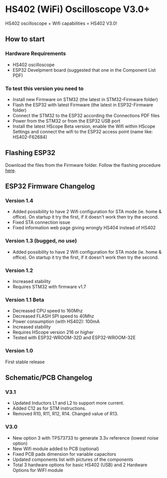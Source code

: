 # HS402 (WiFi) Oscilloscope V3.0+
HS402 oscilloscope + Wifi capabilities = HS402 V3.0!

## How to start
### Hardware Requirements
- HS402 oscilloscope
- ESP32 Develpment board (suggested that one in the Component List PDF)

### To test this version you need to
- Install new Firmware on STM32 (the latest in STM32-Firmware folder)
- Flash the ESP32 with latest Firmware (the latest in ESP32-Firmware folder)
- Connect the STM32 to the ESP32 according the Connections PDF files
- Power from the STM32 or from the ESP32 USB port
- Install the latest HScope Beta version, enable the Wifi within HScope Settings and connect the wifi to the ESP32 access point (name like: HS402-F62684)

## Flashing ESP32
Download the files from the Firmware folder. Follow the flashing procedure <a href="https://www.martinloren.com/guides/fashing-esp32/" target="\_blank">here</a>.

## ESP32 Firmware Changelog 
### Version 1.4
- Added possibility to have 2 Wifi configuration for STA mode (ie. home & office). On startup it try the first, if it doesn't work then try the second.
- Fixed STA connection issue
- Fixed information web page giving wrongly HS404 instead of HS402

### Version 1.3 (bugged, no use)
- Added possibility to have 2 Wifi configuration for STA mode (ie. home & office). On startup it try the first, if it doesn't work then try the second.

### Version 1.2
- Increased stability
- Requires STM32 with firmware v1.7

### Version 1.1 Beta
- Decreased CPU speed to 160Mhz
- Decreased FLASH SPI speed to 40Mhz
- Power consumption (with HS402): 100mA
- Increased stability
- Requires HScope version 216 or higher
- Tested with ESP32-WROOM-32D and ESP32-WROOM-32E

### Version 1.0
First stable release

## Schematic/PCB Changelog 
### V3.1
- Updated Inductors L1 and L2 to support more current. 
- Added C12 as for STM instructions. 
- Removed R10, R11, R12, R14. Changed value of R13.
  
### V3.0
- New option 3 with TPS73733 to generate 3.3v reference (lowest noise option)
- New Wifi module added to PCB (optional)
- Fixed PCB pads dimension for variable capacitors
- Updated components list with pictures of the components
- Total 3 hardware options for basic HS402 (USB) and 2 Hardware Options for WIFI module
